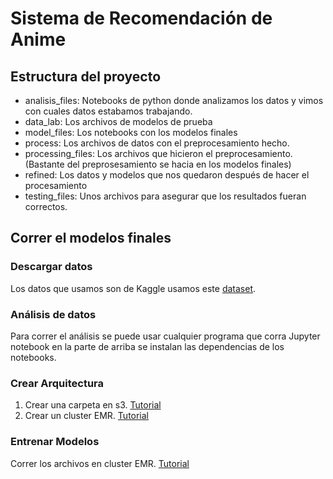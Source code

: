 # Sistema de Recomendación de Anime
## Estructura del proyecto
- analisis_files: Notebooks de python donde analizamos los datos y vimos con cuales datos estabamos trabajando.
- data_lab: Los archivos de modelos de prueba
- model_files: Los notebooks con los modelos finales
- process: Los archivos de datos con el preprocesamiento hecho.
- processing_files: Los archivos que hicieron el preprocesamiento. (Bastante del preprosesamiento se hacia en los modelos finales)
- refined: Los datos y modelos que nos quedaron después de hacer el procesamiento
- testing_files: Unos archivos para asegurar que los resultados fueran correctos.
## Correr el modelos finales
### Descargar datos
Los datos que usamos son de Kaggle usamos este [dataset](https://www.kaggle.com/datasets/dbdmobile/myanimelist-dataset).
### Análisis de datos
Para correr el análisis se puede usar cualquier programa que corra Jupyter notebook en la parte de arriba se instalan las dependencias de los notebooks.
### Crear Arquitectura
1. Crear una carpeta en s3. [Tutorial]()
2. Crear un cluster EMR. [Tutorial]()
### Entrenar Modelos
Correr los archivos en cluster EMR. [Tutorial]()
